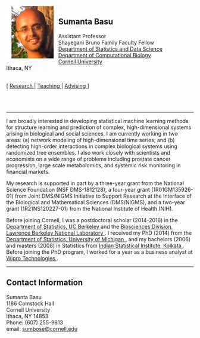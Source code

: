 <html>


<body>
<!-- INTRODUCTION -->

<!-- PROFILE PICTURE -->
<img src="sumanta.jpg" height="140" width="140" alt="Sumanta" align = "left">
<!-- </img> -->

<h2> Sumanta Basu </h2> 
Assistant Professor <br> 
Shayegani Bruno Family Faculty Fellow <br>
<a href="http://stat.cornell.edu/"> Department of Statistics and Data Science </a> <br>
<a href="https://bscb.cornell.edu/"> Department of Computational Biology </a> <br>
<a href="https://www.cornell.edu/"> Cornell University </a> <br>
Ithaca, NY <br> <br>

[ <a href="papers.html"> Research </a> | <a href="teaching.html"> Teaching </a> | <a href="advising.html"> Advising </a>]

<br>
<br>

<hr>
<p>
I am broadly interested in developing statistical machine learning methods for structure learning and prediction of complex, high-dimensional systems arising in biological and social sciences. I am currently working in two areas: (a) network modeling of high-dimensional time series; and (b) detecting high-order interactions in complex biological systems using randomized tree ensembles. I also work closely with scientists and economists on a wide range of problems including  prostate cancer progression, large scale metabolomics, and systemic risk monitoring in financial markets. 
<!-- Most of my papers are available on my <a href="https://scholar.google.com/citations?user=VCuHXdMAAAAJ&hl=en">Google Scholar</a> page. -->
</p>

<p>
My research is supported in part by a three-year grant from the National Science Foundation (NSF DMS-1812128), a four-year grant (1R01GM135926-01) from Joint DMS/NIGMS Initiative to Support Research at the Interface of the Biological and Mathematical Sciences  (DMS/NIGMS), and a two-year grant (1R21NS120227-01) from the National Institute of Health (NIH).
</p>

<p>
Before joining Cornell, I was a postdoctoral scholar (2014-2016) in the <a href="http://statistics.berkeley.edu/">Department of Statistics, UC Berkeley </a> and the <a href="http://biosciences.lbl.gov/"> Biosciences Division, Lawrence Berkeley National Laboratory </a>. I received my PhD (2014) from the <a href="http://lsa.umich.edu/stats/"> Department of Statistics, University of Michigan </a>, and my bachelors (2006) and masters (2008) in Statistics from <a href="http://www.isical.ac.in/"> Indian Statistical Institute, Kolkata </a>. Before joining the PhD program, I worked for a year as a business analyst at <a href="https://www.wipro.com/"> Wipro Technologies </a>.
</p>

<!--
<p>
Here is a link to my <a href="https://scholar.google.com/citations?user=VCuHXdMAAAAJ&hl=en"> Google Scholar profile </a> and my <a href="http://www.stat.berkeley.edu/~sumbose/drafts/CV_Basu_1127.pdf"> CV </a>. 
</p>
-->



<hr>


<h2> Contact Information </h2>
<p>
Sumanta Basu <br>
1186 Comstock Hall <br>
Cornell University <br>
Ithaca, NY 14853 <br>
Phone: (607) 255-9813 <br>
email: <a href="mailto:sumbose@cornell.edu"> sumbose@cornell.edu
<!-- </p>

</body>
</html>
-->
